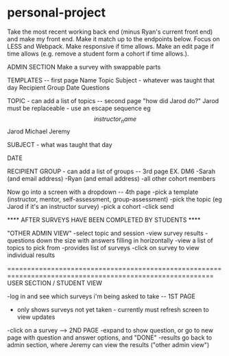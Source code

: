 # personal-project



Take the most recent working back end (minus Ryan's current front end) and make my front end. Make it match up to the endpoints below.
Focus on LESS and Webpack. Make responsive if time allows. Make an edit page if time allows (e.g. remove a student form a cohort if time allows.).



ADMIN SECTION
Make a survey with swappable parts

TEMPLATES  -- first page
Name
Topic
Subject - whatever was taught that day
Recipient Group
Date
Questions

TOPIC - can add a list of topics  -- second page
"how did Jarod do?"  Jarod must be replaceable - use an escape sequence eg $$instructor_name$$
Jarod
Michael
Jeremy

SUBJECT - what was taught that day

DATE

RECIPIENT GROUP - can add a list of groups  -- 3rd page
EX. DM6
  -Sarah (and email address)
  -Ryan (and email address)
  -all other cohort members

Now go into a screen with a dropdown  -- 4th page
-pick a template (instructor, mentor, self-assessment, group-assessment)
-pick the topic (eg Jarod if it's an instructor survey)
-pick a cohort
-click send

**** AFTER SURVEYS HAVE BEEN COMPLETED BY STUDENTS ****

"OTHER ADMIN VIEW"
-select topic and session
-view survey results - questions down the size with answers filling in horizontally
  -view a list of topics to pick from
    -provides list of surveys
    -click on survey to view individual results



==========================================================================================================
USER SECTION / STUDENT VIEW

-log in and see which surveys i'm being asked to take  -- 1ST PAGE
- only shows surveys not yet taken - currently must refresh screen to view updates

-click on a survey --> 2ND PAGE
  -expand to show question, or go to new page with question and answer options, and "DONE"
  -results go back to admin section, where Jeremy can view the results ("other admin view")

